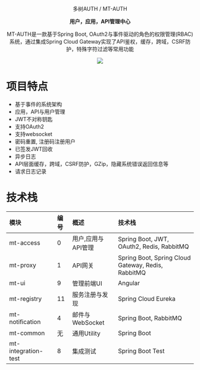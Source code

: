 <p align="center" >
    多树AUTH / MT-AUTH
</p>
<p align="center">
  <strong>用户，应用，API管理中心</strong>
</p>
<p align="center">
  MT-AUTH是一款基于Spring Boot, OAuth2与事件驱动的角色的权限管理(RBAC)系统，通过集成Spring Cloud Gateway实现了API鉴权，缓存，跨域，CSRF防护，特殊字符过滤等常用功能
</p>

<p align="center">
    <img src="https://img.shields.io/github/last-commit/publicdevop2019/mt-auth.svg?style=flat-square" />
</p>

# 项目特点
- 基于事件的系统架构
- 应用，API与用户管理  
- JWT不对称钥匙
- 支持OAuth2 
- 支持websocket
- 密码重置, 注册码注册用户
- 已签发JWT回收
- 异步日志
- API层面缓存，跨域，CSRF防护，GZip，隐藏系统错误返回信息等
- 请求日志记录

# 技术栈
| 模块                       |编号                                     | 概述                                  | 技术栈                                  |  
|:---------------------------|:---------------------------------------|:--------------------------------------|:--------------------------------------|
| mt-access      |0| 用户,应用与API管理 |Spring Boot, JWT, OAuth2, Redis, RabbitMQ
| mt-proxy        |1 | API网关   |Spring Boot, Spring Cloud Gateway, Redis, RabbitMQ
| mt-ui |9| 管理前端UI |Angular
| mt-registry|11 | 服务注册与发现  |Spring Cloud Eureka
| mt-notification|4 | 邮件与WebSocket  |Spring Boot, RabbitMQ
| mt-common |无| 通用Utility  |Spring Boot
| mt-integration-test|8 | 集成测试 |Spring Boot Test